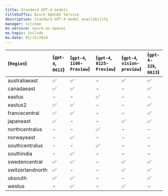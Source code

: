 ```yaml
---
title: Standard GPT-4 models
titleSuffix: Azure OpenAI Service
description: Standard GPT-4 model availability
manager: nitinme
ms.service: azure-ai-openai
ms.topic: include
ms.date: 03/13/2024
---
```


| (`Region`)   | (`gpt-4`, `0613`)   | (`gpt-4`, `1106-Preview`)   | (`gpt-4`, `0125-Preview`)   | (`gpt-4`, `vision-preview`)   | (`gpt-4-32k`, `0613`)   |
|:-----------------|:--------------------|:----------------------------|:----------------------------|:------------------------------|:------------------------|
| australiaeast    | ✅                | ✅                        | -                       | ✅                          | ✅                    |
| canadaeast       | ✅                | ✅                        | -                       | -                         | ✅                    |
| eastus           | -               | -                       | ✅                        | -                         | -                   |
| eastus2          | ✅                | ✅                        | -                       | -                         | ✅                    |
| francecentral    | ✅                | ✅                        | -                       | -                         | ✅                    |
| japaneast        | ✅                | -                       | -                       | ✅                          | ✅                    |
| northcentralus   | -               | -                       | ✅                        | -                         | -                   |
| norwayeast       | -               | ✅                        | -                       | -                         | -                   |
| southcentralus   | -               | -                       | ✅                        | -                         | -                   |
| southindia       | -               | ✅                        | -                       | -                         | -                   |
| swedencentral    | ✅                | ✅                        | -                       | ✅                          | ✅                    |
| switzerlandnorth | ✅                | -                       | -                       | ✅                          | ✅                    |
| uksouth          | ✅                | ✅                        | -                       | -                         | ✅                    |
| westus           | -               | ✅                        | -                       | ✅                          | -                   |
